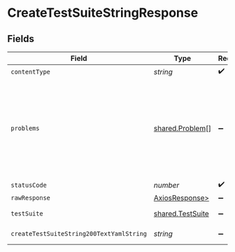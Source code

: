 # CreateTestSuiteStringResponse


## Fields

| Field                                                                                              | Type                                                                                               | Required                                                                                           | Description                                                                                        |
| -------------------------------------------------------------------------------------------------- | -------------------------------------------------------------------------------------------------- | -------------------------------------------------------------------------------------------------- | -------------------------------------------------------------------------------------------------- |
| `contentType`                                                                                      | *string*                                                                                           | :heavy_check_mark:                                                                                 | N/A                                                                                                |
| `problems`                                                                                         | [shared.Problem](../../models/shared/problem.md)[]                                                 | :heavy_minus_sign:                                                                                 | problem with test suite definition - probably some bad input occurs (invalid JSON body or similar) |
| `statusCode`                                                                                       | *number*                                                                                           | :heavy_check_mark:                                                                                 | N/A                                                                                                |
| `rawResponse`                                                                                      | [AxiosResponse>](https://axios-http.com/docs/res_schema)                                           | :heavy_minus_sign:                                                                                 | N/A                                                                                                |
| `testSuite`                                                                                        | [shared.TestSuite](../../models/shared/testsuite.md)                                               | :heavy_minus_sign:                                                                                 | successful operation                                                                               |
| `createTestSuiteString200TextYamlString`                                                           | *string*                                                                                           | :heavy_minus_sign:                                                                                 | successful operation                                                                               |